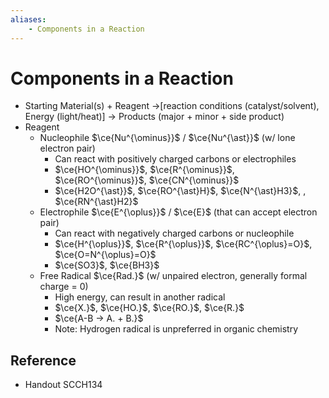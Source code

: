 ```yaml
---
aliases:
    - Components in a Reaction
---
```


# Components in a Reaction

- Starting Material(s) + Reagent →\[reaction conditions (catalyst/solvent), Energy (light/heat)\] → Products (major + minor + side product)
- Reagent
    - Nucleophile $\ce{Nu^{\ominus}}$ / $\ce{Nu^{\ast}}$ (w/ lone electron pair)
        - Can react with positively charged carbons or electrophiles
        - $\ce{HO^{\ominus}}$, $\ce{R^{\ominus}}$, $\ce{RO^{\ominus}}$, $\ce{CN^{\ominus}}$
        - $\ce{H2O^{\ast}}$, $\ce{RO^{\ast}H}$, $\ce{N^{\ast}H3}$, , $\ce{RN^{\ast}H2}$
    - Electrophile $\ce{E^{\oplus}}$ / $\ce{E}$ (that can accept electron pair)
        - Can react with negatively charged carbons or nucleophile
        - $\ce{H^{\oplus}}$, $\ce{R^{\oplus}}$, $\ce{RC^{\oplus}=O}$, $\ce{O=N^{\oplus}=O}$
        - $\ce{SO3}$, $\ce{BH3}$
    - Free Radical $\ce{Rad.}$ (w/ unpaired electron, generally formal charge = 0)
        - High energy, can result in another radical
        - $\ce{X.}$, $\ce{HO.}$, $\ce{RO.}$, $\ce{R.}$
        - $\ce{A-B -> A. + B.}$
        - Note: Hydrogen radical is unpreferred in organic chemistry

## Reference

- Handout SCCH134
